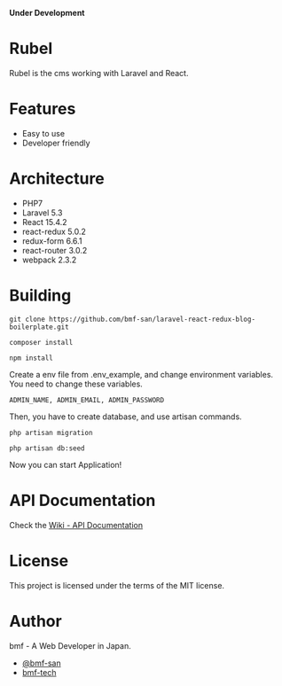 **Under Development**

# Rubel
Rubel is the cms working with Laravel and React.

# Features
+ Easy to use
+ Developer friendly

# Architecture
+ PHP7
+ Laravel 5.3
+ React 15.4.2
+ react-redux 5.0.2
+ redux-form 6.6.1
+ react-router 3.0.2
+ webpack 2.3.2


# Building
```
git clone https://github.com/bmf-san/laravel-react-redux-blog-boilerplate.git
```

```
composer install
```

```
npm install
```

Create a env file from .env_example, and change environment variables.
You need to change these variables.

```
ADMIN_NAME, ADMIN_EMAIL, ADMIN_PASSWORD
```

Then, you have to create database, and use artisan commands.

```
php artisan migration
```

```
php artisan db:seed
```

Now you can start Application!

# API Documentation
Check the [Wiki - API Documentation](https://github.com/bmf-san/laravel-react-blog-boilerplate/wiki/API-Documentation)

# License
This project is licensed under the terms of the MIT license.

# Author
bmf - A Web Developer in Japan.
* [@bmf-san](https://twitter.com/bmf_san)
* [bmf-tech](http://bmf-tech.com/)
